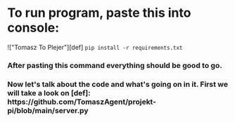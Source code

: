 # To run program, paste this into console:

!["Tomasz To Plejer"][def]
`pip install -r requirements.txt`
<br>

<h3>After pasting this command everything should be good to go.<h3>
<h3>Now let's talk about the code and what's going on in it. First we will take a look on [def]: https://github.com/TomaszAgent/projekt-pi/blob/main/server.py

